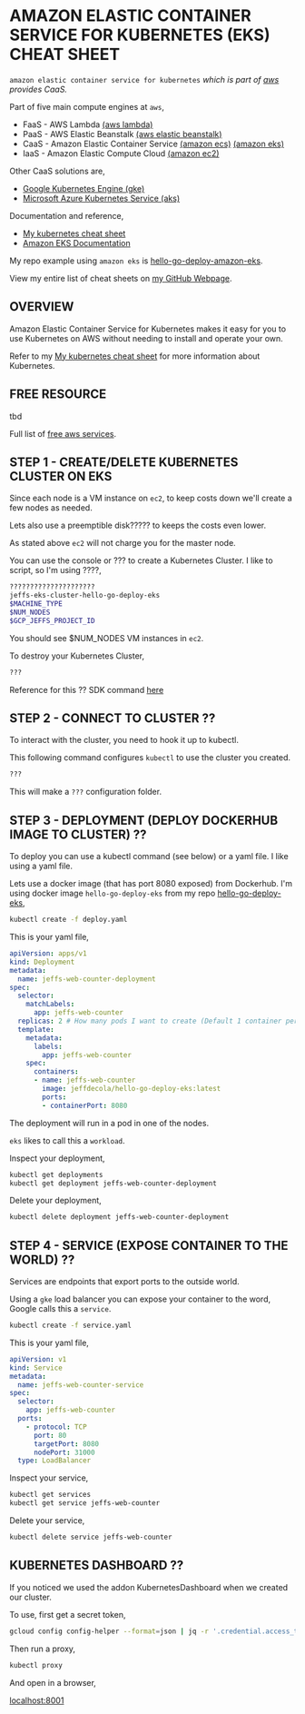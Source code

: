 # AMAZON ELASTIC CONTAINER SERVICE FOR KUBERNETES (EKS) CHEAT SHEET

`amazon elastic container service for kubernetes` _which is part of
[aws](https://github.com/JeffDeCola/my-cheat-sheets/tree/master/software/service-providers/amazon-web-services-cheat-sheet)
provides CaaS._

Part of five main compute engines at `aws`,

* FaaS - AWS Lambda
  [(aws lambda)](https://github.com/JeffDeCola/my-cheat-sheets/tree/master/software/service-architectures/function-as-a-service/aws-lambda-cheat-sheet)
* PaaS - AWS Elastic Beanstalk
  [(aws elastic beanstalk)](https://github.com/JeffDeCola/my-cheat-sheets/tree/master/software/service-architectures/platform-as-a-service/aws-elastic-beanstalk-cheat-sheet)
* CaaS - Amazon Elastic Container Service
  [(amazon ecs)](https://github.com/JeffDeCola/my-cheat-sheets/tree/master/software/service-architectures/containers-as-a-service/amazon-elastic-container-service-cheat-sheet)
  [(amazon eks)](https://github.com/JeffDeCola/my-cheat-sheets/tree/master/software/service-architectures/containers-as-a-service/amazon-elastic-container-service-for-kubernetes-cheat-sheet)
* IaaS - Amazon Elastic Compute Cloud
  [(amazon ec2)](https://github.com/JeffDeCola/my-cheat-sheets/tree/master/software/service-architectures/infrastructure-as-a-service/amazon-elastic-compute-cloud-cheat-sheet)

Other CaaS solutions are,

* [Google Kubernetes Engine (gke)](https://github.com/JeffDeCola/my-cheat-sheets/tree/master/software/service-architectures/containers-as-a-service/google-kubernetes-engine-cheat-sheet)
* [Microsoft Azure Kubernetes Service (aks)](https://github.com/JeffDeCola/my-cheat-sheets/tree/master/software/service-architectures/containers-as-a-service/microsoft-azure-kubernetes-service-cheat-sheet)

Documentation and reference,

* [My kubernetes cheat sheet](https://github.com/JeffDeCola/my-cheat-sheets/tree/master/software/operations-tools/orchestration/cluster-managers-resource-management-scheduling/kubernetes-cheat-sheet)
* [Amazon EKS Documentation](https://aws.amazon.com/eks/)

My repo example using `amazon eks` is
[hello-go-deploy-amazon-eks](https://github.com/JeffDeCola/hello-go-deploy-amazon-eks).

View my entire list of cheat sheets on
[my GitHub Webpage](https://jeffdecola.github.io/my-cheat-sheets/).

## OVERVIEW

Amazon Elastic Container Service for Kubernetes makes it easy for
you to use Kubernetes on AWS without needing to install and operate
your own.

Refer to my
[My kubernetes cheat sheet](https://github.com/JeffDeCola/my-cheat-sheets/tree/master/software/operations-tools/orchestration/cluster-managers-resource-management-scheduling/kubernetes-cheat-sheet)
for more information about Kubernetes.

## FREE RESOURCE

tbd

Full list of [free aws services](https://aws.amazon.com/free/).

## STEP 1 - CREATE/DELETE KUBERNETES CLUSTER ON EKS

Since each node is a VM instance on `ec2`, to keep costs down we'll
create a few nodes as needed.

Lets also use a preemptible disk????? to keeps the costs even lower.

As stated above `ec2` will not charge you for the master node.

You can use the console or ??? to create a Kubernetes Cluster.
I like to script, so I'm using ????,

```bash
?????????????????????
jeffs-eks-cluster-hello-go-deploy-eks
$MACHINE_TYPE
$NUM_NODES
$GCP_JEFFS_PROJECT_ID
```

You should see $NUM_NODES VM instances in `ec2`.

To destroy your Kubernetes Cluster,

```bash
???
```

Reference for this ?? SDK command [here]()

## STEP 2 - CONNECT TO CLUSTER ??

To interact with the cluster, you need to hook it up to kubectl.

This following command configures `kubectl` to use the
cluster you created.

```bash
???
```

This will make a `???` configuration folder.

## STEP 3 - DEPLOYMENT (DEPLOY DOCKERHUB IMAGE TO CLUSTER) ??

To deploy you can use a kubectl command (see below) or a yaml file.
I like using a yaml file.

Lets use a docker image (that has port 8080 exposed) from Dockerhub.
I'm using docker image `hello-go-deploy-eks` from my repo
[hello-go-deploy-eks](https://github.com/JeffDeCola/hello-go-deploy-eks),

```bash
kubectl create -f deploy.yaml
```

This is your yaml file,

```yaml
apiVersion: apps/v1
kind: Deployment
metadata:
  name: jeffs-web-counter-deployment
spec:
  selector:
    matchLabels:
      app: jeffs-web-counter
  replicas: 2 # How many pods I want to create (Default 1 container per pod)
  template:
    metadata:
      labels:
        app: jeffs-web-counter
    spec:
      containers:
      - name: jeffs-web-counter
        image: jeffdecola/hello-go-deploy-eks:latest
        ports:
        - containerPort: 8080
```

The deployment will run in a pod in one of the nodes.

`eks` likes to call this a `workload`.

Inspect your deployment,

```bash
kubectl get deployments
kubectl get deployment jeffs-web-counter-deployment
```

Delete your deployment,

```bash
kubectl delete deployment jeffs-web-counter-deployment
```

## STEP 4 - SERVICE (EXPOSE CONTAINER TO THE WORLD) ??

Services are endpoints that export ports to the outside world.

Using a `gke` load balancer you can expose your container to the word,
Google calls this a `service`.

```bash
kubectl create -f service.yaml
```

This is your yaml file,

```yaml
apiVersion: v1
kind: Service
metadata:
  name: jeffs-web-counter-service
spec:
  selector:
    app: jeffs-web-counter
  ports:
    - protocol: TCP
      port: 80
      targetPort: 8080
      nodePort: 31000
  type: LoadBalancer
```

Inspect your service,

```bash
kubectl get services
kubectl get service jeffs-web-counter
```

Delete your service,

```bash
kubectl delete service jeffs-web-counter
```

## KUBERNETES DASHBOARD ??

If you noticed we used the addon KubernetesDashboard when we created our cluster.

To use, first get a secret token,

```bash
gcloud config config-helper --format=json | jq -r '.credential.access_token'
```

Then run a proxy,

```bash
kubectl proxy
```

And open in a browser,

[localhost:8001](http://localhost:8001/api/v1/namespaces/kube-system/services/https:kubernetes-dashboard:/proxy)
